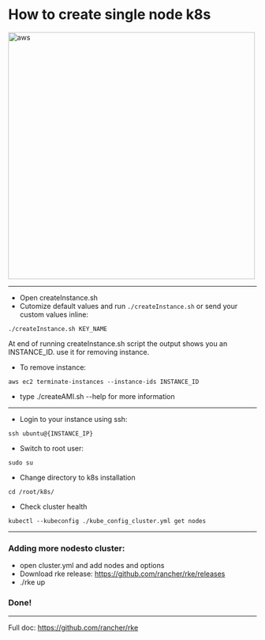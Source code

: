 # How to create single node k8s

<img src="https://d39w7f4ix9f5s9.cloudfront.net/dims4/default/f41a71b/2147483647/strip/true/crop/1200x542+0+44/resize/1440x650!/quality/90/?url=http%3A%2F%2Famazon-blogs-brightspot.s3.amazonaws.com%2F40%2Fb0%2F16d665224675bf7ecf4431d1e9ca%2Faws-logo-smile-1200x630.png" alt="aws" width="500"/>

_____

- Open createInstance.sh
- Cutomize default values and run ```./createInstance.sh``` or send your custom values inline:
```
./createInstance.sh KEY_NAME
```
At end of running createInstance.sh script the output shows you an INSTANCE_ID. use it for removing instance.


- To remove instance:
```
aws ec2 terminate-instances --instance-ids INSTANCE_ID
```

- type ./createAMI.sh --help for more information

________

- Login to your instance using ssh:
```
ssh ubuntu@{INSTANCE_IP}
```

- Switch to root user:
```
sudo su
```

- Change directory to k8s installation
```
cd /root/k8s/
```

- Check cluster health
```
kubectl --kubeconfig ./kube_config_cluster.yml get nodes
```

_____

### Adding more nodesto cluster:

- open cluster.yml and add nodes and options
- Download rke release: https://github.com/rancher/rke/releases
- ./rke up
### Done!
______
Full doc:
https://github.com/rancher/rke